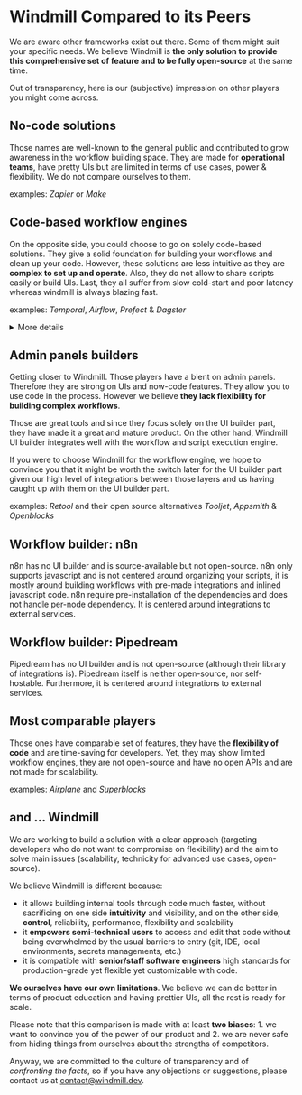 # Windmill Compared to its Peers

We are aware other frameworks exist out there. Some of them might suit your specific needs. We believe Windmill is **the only solution to provide this comprehensive set of feature and to be fully open-source** at the same time.

Out of transparency, here is our (subjective) impression on other players you might come across.

## No-code solutions

Those names are well-known to the general public and contributed to grow awareness in the workflow building space.
They are made for **operational teams**, have pretty UIs but are limited in terms of use cases, power & flexibility.
We do not compare ourselves to them.

examples: _Zapier_ or _Make_

## Code-based workflow engines

On the opposite side, you could choose to go on solely code-based solutions. They give a solid foundation for building your workflows and clean up your code.
However, these solutions are less intuitive as they are **complex to set up and operate**. Also, they do not allow to share scripts easily or build UIs. Last, they all suffer from slow cold-start and poor latency whereas windmill is always blazing fast.

examples: _Temporal_, _Airflow_, _Prefect_ & _Dagster_

<details>
  <summary>More details</summary>

Airflow and Temporal are the golden standards. They are very good, battle tested and scale well. They brought all the good abstractions for workflows and from a bird's eye perspective, we are all running DAGs of tasks, sorted in topological order, parallelized where possible and run by a fleet of workers.

<br/>

Those frameworks are a great source of inspiration for us but we bring a more principled and more opinionated approach so that one can focus on writing scripts rather than becoming a workflow engine expert. The goal of Windmill is to bring the benefits of those workflow engines in a more accessible package that is fit not just for data engineers but for hybrid teams made of data scientist, ops, and software engineers with standard scripts in Python/Typescript/Go/Bash and low-code builder for the graph itself the common denominator, without any sacrifice on performance (and actually we run workflows faster than those frameworks, more on that in [1]), features, scalability/reliability and by improving the debuggability and developer experience of those.

<br/>

From a tech stack perspective, we rely on the ACID properties of PostgreSQL to achieve persistence and transactionality of the workflow's state. We made the simplifying assumption to be an at-least-once workflow engine, where in the exceptionally rare events of an infrastructure crash (machine shutdown, network split, etc), we will recover automatically but it is up to the application developer to implement idempotency in parts where it is critical for everything else, we support the same feature set ([retries](../../flows/14_retries.md), [error handler](../../flows/7_flow_error_handler.md), [suspend/sleep](../../flows/15_sleep.md), [approval steps](../../flows/11_flow_approval.md), [cancellation](../../flows/2_early_stop.md), [inner workflows](../../getting_started/9_trigger_flows/index.md#trigger-a-flow-from-another-flow)).

<br/>

To do a fair comparison, looking at the quickstart is a great way to see the different orientation of the product.
The [Airflow quickstart](https://airflow.apache.org/docs/apache-airflow/stable/tutorial/fundamentals.html#example-pipeline-definition) is a great starting point. One has to learn what is an Airflow pipeline before being able to create or edit them. They also do not provide a great way to debug locally and iterate on those pipelines. You have to write them, deploy them, and then test them. By comparison, in Windmill you can [write scripts locally](../../advanced/4_local_development/index.md), or test them either step by step or the full flow in the [web UI](../../core_concepts/6_auto_generated_uis/index.md).

<br/>

Temporal is an sdk for workflows, meaning you have to code around their sdk and learn their abstractions. It is made for teams of software engineers that want to control very finely the execution of the workflow. Their [documentation](https://docs.temporal.io/application-development/foundations?lang=python#activity-execution) has good examples of that. Temporal is top notch, but it is complex and their primary language support is Go.

<br/>

By comparison, in Windmill one would just write the canonical python or typescript scripts, exposing just a main function and build a dag in the low-code builder.

<br/>

> [1]: Windmill is not just a workflow engine, it is also a function as a service (FaaS) infrastructure where it can run arbitrary scripts in typescript/python/bash/go. Contrary to lambda or gcp cloud functions, we do not need the functions to be pre-packaged and deployed in advance AOT. For typescript, we rely on the deno runtime that leverage v8 isolates and the immutable caching capabilities of deno. For python, we have implemented our own dependency resolver that will override the python virtual path and create a unique virtual environment for that specific script that will respect the lockfile generated at time of saving the script/flow for reproducibility. Given that those are interpreted languages, we pay no performance penalty to interpret that code on demand. So the only limiting factor for task execution is that in the events that dependencies are not cached by the worker, they need to be installed at time of execution. With a limited number of workers, the likelihood of a cache miss is low as soon as one script/workflow is executed more than once. With a large fleet of workers, cache miss increase and hence we have implemented a global caching mechanism that relies on syncing the cache through s3. It is only available in our enterprise edition. With it in place, we run tasks and workflows with 0 overhead versus running the same scripts on bare-metal. You can even leverage hardware acceleration without any additional configuration.

</details>

## Admin panels builders

Getting closer to Windmill. Those players have a blent on admin panels. Therefore they are strong on UIs and now-code features.
They allow you to use code in the process. However we believe **they lack flexibility for building complex workflows**.

Those are great tools and since they focus solely on the UI builder part, they have made it a great and mature product. On the other hand, Windmill UI builder integrates well with the workflow and script execution engine.

If you were to choose Windmill for the workflow engine, we hope to convince you that it might be worth the switch later for the UI builder part given our high level of integrations between those layers and us having caught up with them on the UI builder part.

examples: _Retool_ and their open source alternatives _Tooljet_, _Appsmith_ & _Openblocks_

## Workflow builder: n8n

n8n has no UI builder and is source-available but not open-source. n8n only supports javascript and is not centered around organizing your scripts, it is mostly around building workflows with pre-made integrations and inlined javascript code. n8n require pre-installation of the dependencies and does not handle per-node dependency. It is centered around integrations to external services.

## Workflow builder: Pipedream

Pipedream has no UI builder and is not open-source (although their library of integrations is). Pipedream itself is neither open-source, nor self-hostable. Furthermore, it is centered around integrations to external services.

## Most comparable players

Those ones have comparable set of features, they have the **flexibility of code** and are time-saving for developers.
Yet, they may show limited workflow engines, they are not open-source and have no open APIs and are not made for scalability.

examples: _Airplane_ and _Superblocks_

## and ... Windmill

We are working to build a solution with a clear approach (targeting developers who do not want to compromise on flexibility)
and the aim to solve main issues (scalability, technicity for advanced use cases, open-source).

We believe Windmill is different because:

- it allows building internal tools through code much faster, without sacrificing on one side **intuitivity** and visibility, and on the other side,
  **control**, reliability, performance, flexibility and scalability
- it **empowers semi-technical users** to access and edit that code without being overwhelmed by the usual barriers to entry
  (git, IDE, local environments, secrets managements, etc.)
- it is compatible with **senior/staff software engineers** high standards for production-grade yet flexible yet customizable with code.

**We ourselves have our own limitations**. We believe we can do better in terms of product education and having prettier UIs, all the rest is ready for scale.

Please note that this comparison is made with at least **two biases**: 1. we want to convince you of the power of our product and 2. we are never safe from hiding things from ourselves about the strengths of competitors.

Anyway, we are committed to the culture of transparency and of _confronting the facts_, so if you have any objections or suggestions,
please contact us at contact@windmill.dev.

